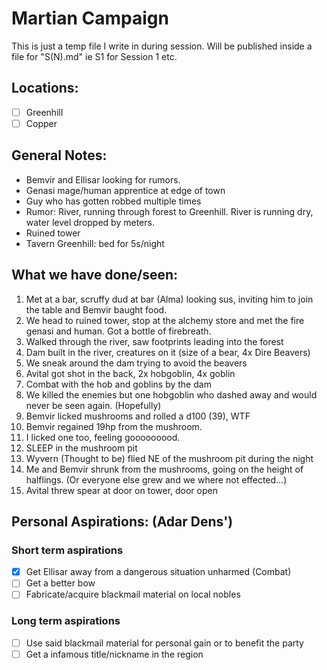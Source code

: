 # Martian Campaign

This is just a temp file I write in during session.
Will be published inside a file for "S(N).md" ie S1 for Session 1 etc.

## Locations:
- [ ] Greenhill
- [ ] Copper

## General Notes:
* Bemvir and Ellisar looking for rumors.
* Genasi mage/human apprentice at edge of town
* Guy who has gotten robbed multiple times
* Rumor: River, running through forest to Greenhill. River is running dry, water level dropped by meters.
* Ruined tower
* Tavern Greenhill: bed for 5s/night

## What we have done/seen:
1. Met at a bar, scruffy dud at bar (Alma) looking sus, inviting him to join the table and Bemvir baught food.
2. We head to ruined tower, stop at the alchemy store and met the fire genasi and human. Got a bottle of firebreath.
3. Walked through the river, saw footprints leading into the forest
4. Dam built in the river, creatures on it (size of a bear, 4x Dire Beavers)
5. We sneak around the dam trying to avoid the beavers
6. Avital got shot in the back, 2x hobgoblin, 4x goblin
7. Combat with the hob and goblins by the dam
8. We killed the enemies but one hobgoblin who dashed away and would never be seen again. (Hopefully)
9. Bemvir licked mushrooms and rolled a d100 (39), WTF
10. Bemvir regained 19hp from the mushroom.
11. I licked one too, feeling gooooooood.
12. SLEEP in the mushroom pit
13. Wyvern (Thought to be) flied NE of the mushroom pit during the night
14. Me and Bemvir shrunk from the mushrooms, going on the height of halflings. (Or everyone else grew and we where not effected...)
15. Avital threw spear at door on tower, door open

## Personal Aspirations: (**Adar Dens'**)
### Short term aspirations
- [x] Get Ellisar away from a dangerous situation unharmed (Combat)
- [ ] Get a better bow
- [ ] Fabricate/acquire blackmail material on local nobles

### Long term aspirations
- [ ] Use said blackmail material for personal gain or to benefit the party
- [ ] Get a infamous title/nickname in the region
